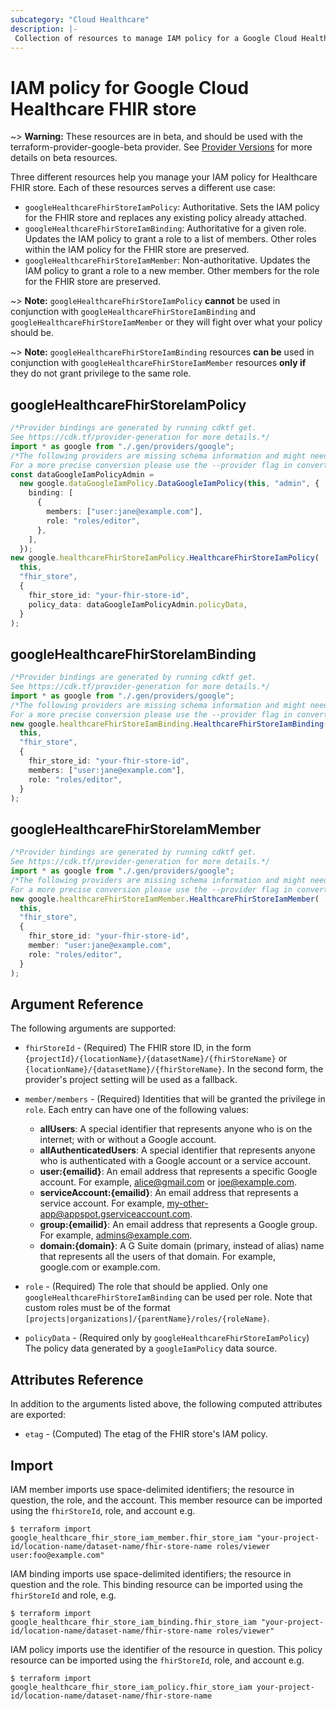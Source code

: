 ```yaml
---
subcategory: "Cloud Healthcare"
description: |-
 Collection of resources to manage IAM policy for a Google Cloud Healthcare FHIR store.
---
```


# IAM policy for Google Cloud Healthcare FHIR store

\~> **Warning:** These resources are in beta, and should be used with the terraform-provider-google-beta provider.
See [Provider Versions](https://terraform.io/docs/providers/google/guides/provider_versions.html) for more details on beta resources.

Three different resources help you manage your IAM policy for Healthcare FHIR store. Each of these resources serves a different use case:

* `googleHealthcareFhirStoreIamPolicy`: Authoritative. Sets the IAM policy for the FHIR store and replaces any existing policy already attached.
* `googleHealthcareFhirStoreIamBinding`: Authoritative for a given role. Updates the IAM policy to grant a role to a list of members. Other roles within the IAM policy for the FHIR store are preserved.
* `googleHealthcareFhirStoreIamMember`: Non-authoritative. Updates the IAM policy to grant a role to a new member. Other members for the role for the FHIR store are preserved.

\~> **Note:** `googleHealthcareFhirStoreIamPolicy` **cannot** be used in conjunction with `googleHealthcareFhirStoreIamBinding` and `googleHealthcareFhirStoreIamMember` or they will fight over what your policy should be.

\~> **Note:** `googleHealthcareFhirStoreIamBinding` resources **can be** used in conjunction with `googleHealthcareFhirStoreIamMember` resources **only if** they do not grant privilege to the same role.

## googleHealthcareFhirStoreIamPolicy

```typescript
/*Provider bindings are generated by running cdktf get.
See https://cdk.tf/provider-generation for more details.*/
import * as google from "./.gen/providers/google";
/*The following providers are missing schema information and might need manual adjustments to synthesize correctly: google.
For a more precise conversion please use the --provider flag in convert.*/
const dataGoogleIamPolicyAdmin =
  new google.dataGoogleIamPolicy.DataGoogleIamPolicy(this, "admin", {
    binding: [
      {
        members: ["user:jane@example.com"],
        role: "roles/editor",
      },
    ],
  });
new google.healthcareFhirStoreIamPolicy.HealthcareFhirStoreIamPolicy(
  this,
  "fhir_store",
  {
    fhir_store_id: "your-fhir-store-id",
    policy_data: dataGoogleIamPolicyAdmin.policyData,
  }
);

```

## googleHealthcareFhirStoreIamBinding

```typescript
/*Provider bindings are generated by running cdktf get.
See https://cdk.tf/provider-generation for more details.*/
import * as google from "./.gen/providers/google";
/*The following providers are missing schema information and might need manual adjustments to synthesize correctly: google.
For a more precise conversion please use the --provider flag in convert.*/
new google.healthcareFhirStoreIamBinding.HealthcareFhirStoreIamBinding(
  this,
  "fhir_store",
  {
    fhir_store_id: "your-fhir-store-id",
    members: ["user:jane@example.com"],
    role: "roles/editor",
  }
);

```

## googleHealthcareFhirStoreIamMember

```typescript
/*Provider bindings are generated by running cdktf get.
See https://cdk.tf/provider-generation for more details.*/
import * as google from "./.gen/providers/google";
/*The following providers are missing schema information and might need manual adjustments to synthesize correctly: google.
For a more precise conversion please use the --provider flag in convert.*/
new google.healthcareFhirStoreIamMember.HealthcareFhirStoreIamMember(
  this,
  "fhir_store",
  {
    fhir_store_id: "your-fhir-store-id",
    member: "user:jane@example.com",
    role: "roles/editor",
  }
);

```

## Argument Reference

The following arguments are supported:

*   `fhirStoreId` - (Required) The FHIR store ID, in the form
    `{projectId}/{locationName}/{datasetName}/{fhirStoreName}` or
    `{locationName}/{datasetName}/{fhirStoreName}`. In the second form, the provider's
    project setting will be used as a fallback.

*   `member/members` - (Required) Identities that will be granted the privilege in `role`.
    Each entry can have one of the following values:
    * **allUsers**: A special identifier that represents anyone who is on the internet; with or without a Google account.
    * **allAuthenticatedUsers**: A special identifier that represents anyone who is authenticated with a Google account or a service account.
    * **user:{emailid}**: An email address that represents a specific Google account. For example, alice@gmail.com or joe@example.com.
    * **serviceAccount:{emailid}**: An email address that represents a service account. For example, my-other-app@appspot.gserviceaccount.com.
    * **group:{emailid}**: An email address that represents a Google group. For example, admins@example.com.
    * **domain:{domain}**: A G Suite domain (primary, instead of alias) name that represents all the users of that domain. For example, google.com or example.com.

*   `role` - (Required) The role that should be applied. Only one
    `googleHealthcareFhirStoreIamBinding` can be used per role. Note that custom roles must be of the format
    `[projects|organizations]/{parentName}/roles/{roleName}`.

*   `policyData` - (Required only by `googleHealthcareFhirStoreIamPolicy`) The policy data generated by
    a `googleIamPolicy` data source.

## Attributes Reference

In addition to the arguments listed above, the following computed attributes are
exported:

* `etag` - (Computed) The etag of the FHIR store's IAM policy.

## Import

IAM member imports use space-delimited identifiers; the resource in question, the role, and the account.  This member resource can be imported using the `fhirStoreId`, role, and account e.g.

```console
$ terraform import google_healthcare_fhir_store_iam_member.fhir_store_iam "your-project-id/location-name/dataset-name/fhir-store-name roles/viewer user:foo@example.com"
```

IAM binding imports use space-delimited identifiers; the resource in question and the role.  This binding resource can be imported using the `fhirStoreId` and role, e.g.

```console
$ terraform import google_healthcare_fhir_store_iam_binding.fhir_store_iam "your-project-id/location-name/dataset-name/fhir-store-name roles/viewer"
```

IAM policy imports use the identifier of the resource in question.  This policy resource can be imported using the `fhirStoreId`, role, and account e.g.

```console
$ terraform import google_healthcare_fhir_store_iam_policy.fhir_store_iam your-project-id/location-name/dataset-name/fhir-store-name
```
